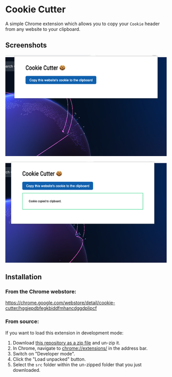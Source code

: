 Cookie Cutter
=============

A simple Chrome extension which allows you to copy your `Cookie` header from any website to your clipboard.



Screenshots
-----------

![Screenshot of Cookie Cutter popup](https://github.com/adamalton/cookie-cutter/blob/master/screenshots/popup.png?raw=true)

![Screenshot of Cookie Cutter popup after copying cookie](https://github.com/adamalton/cookie-cutter/blob/master/screenshots/popup_success.png?raw=true)



Installation
------------

### From the Chrome webstore:
https://chrome.google.com/webstore/detail/cookie-cutter/hggjepdbfegkbiddfmhancdggdplipcf

### From source:

If you want to load this extension in development mode:

1. Download [this repository as a zip file](https://github.com/adamalton/cookie-cutter/archive/refs/heads/main.zip) and un-zip it.
2. In Chrome, navigate to [chrome://extensions/](chrome://extensions/) in the address bar.
3. Switch on "Developer mode".
4. Click the "Load unpacked" button.
5. Select the `src` folder within the un-zipped folder that you just downloaded.
